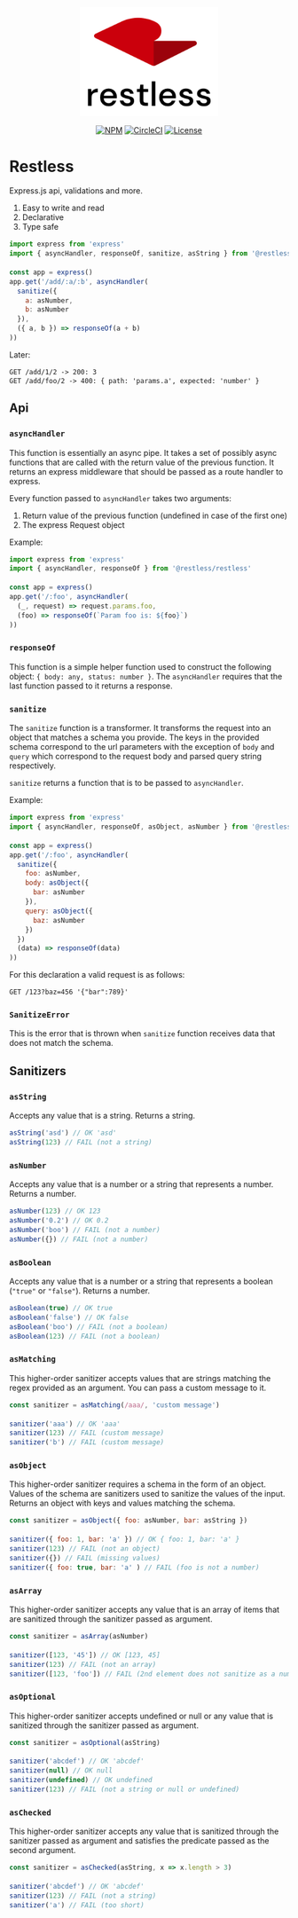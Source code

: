 <div align="center">
  <img width="250" src="./logo.png">
<br>

[![NPM](https://img.shields.io/npm/v/@restless/restless.svg)](https://www.npmjs.com/package/@restless/restless)
[![CircleCI](https://img.shields.io/circleci/build/github/EthWorks/restless/master.svg)](https://circleci.com/gh/EthWorks/restless/tree/master)
[![License](https://img.shields.io/github/license/Ethworks/restless.svg)](https://github.com/EthWorks/restless/blob/master/UNLICENSE)

</div>

# Restless

Express.js api, validations and more.

1. Easy to write and read
2. Declarative
3. Type safe

```javascript
import express from 'express'
import { asyncHandler, responseOf, sanitize, asString } from '@restless/restless'

const app = express()
app.get('/add/:a/:b', asyncHandler(
  sanitize({
    a: asNumber,
    b: asNumber
  }),
  ({ a, b }) => responseOf(a + b)
))
```

Later:

```
GET /add/1/2 -> 200: 3
GET /add/foo/2 -> 400: { path: 'params.a', expected: 'number' }
```

## Api

### `asyncHandler`

This function is essentially an async pipe. It takes a set of possibly async functions that are called with the return value of the previous function. It returns an express middleware that should be passed as a route handler to express.

Every function passed to `asyncHandler` takes two arguments:
1. Return value of the previous function (undefined in case of the first one)
2. The express Request object

Example:
```javascript
import express from 'express'
import { asyncHandler, responseOf } from '@restless/restless'

const app = express()
app.get('/:foo', asyncHandler(
  (_, request) => request.params.foo,
  (foo) => responseOf(`Param foo is: ${foo}`)
))
```

### `responseOf`

This function is a simple helper function used to construct the following object:
`{ body: any, status: number }`. The `asyncHandler` requires that the last function passed to it returns a response.

### `sanitize`

The `sanitize` function is a transformer. It transforms the request into an object that matches a schema you provide. The keys in the provided schema correspond to the url parameters with the exception of `body` and `query` which correspond to the request body and parsed query string respectively.

`sanitize` returns a function that is to be passed to `asyncHandler`.

Example:
```javascript
import express from 'express'
import { asyncHandler, responseOf, asObject, asNumber } from '@restless/restless'

const app = express()
app.get('/:foo', asyncHandler(
  sanitize({
    foo: asNumber,
    body: asObject({
      bar: asNumber
    }),
    query: asObject({
      baz: asNumber
    })
  })
  (data) => responseOf(data)
))
```

For this declaration a valid request is as follows:

```
GET /123?baz=456 '{"bar":789}'
```

### `SanitizeError`

This is the error that is thrown when `sanitize` function receives data that does not match the schema.

## Sanitizers

### `asString`

Accepts any value that is a string. Returns a string.

```javascript
asString('asd') // OK 'asd'
asString(123) // FAIL (not a string)
```

### `asNumber`

Accepts any value that is a number or a string that represents a number. Returns a number.

```javascript
asNumber(123) // OK 123
asNumber('0.2') // OK 0.2
asNumber('boo') // FAIL (not a number)
asNumber({}) // FAIL (not a number)
```

### `asBoolean`

Accepts any value that is a number or a string that represents a boolean (`"true"` or `"false"`). Returns a number.

```javascript
asBoolean(true) // OK true
asBoolean('false') // OK false
asBoolean('boo') // FAIL (not a boolean)
asBoolean(123) // FAIL (not a boolean)
```

### `asMatching`

This higher-order sanitizer accepts values that are strings matching the regex provided as an argument. You can pass a custom message to it.

```javascript
const sanitizer = asMatching(/aaa/, 'custom message')

sanitizer('aaa') // OK 'aaa'
sanitizer(123) // FAIL (custom message)
sanitizer('b') // FAIL (custom message)
```

### `asObject`

This higher-order sanitizer requires a schema in the form of an object. Values of the schema are sanitizers used to sanitize the values of the input. Returns an object with keys and values matching the schema.

```javascript
const sanitizer = asObject({ foo: asNumber, bar: asString })

sanitizer({ foo: 1, bar: 'a' }) // OK { foo: 1, bar: 'a' }
sanitizer(123) // FAIL (not an object)
sanitizer({}) // FAIL (missing values)
sanitizer({ foo: true, bar: 'a' ) // FAIL (foo is not a number)
```

### `asArray`

This higher-order sanitizer accepts any value that is an array of items that are sanitized through the sanitizer passed as argument.

```javascript
const sanitizer = asArray(asNumber)

sanitizer([123, '45']) // OK [123, 45]
sanitizer(123) // FAIL (not an array)
sanitizer([123, 'foo']) // FAIL (2nd element does not sanitize as a number)
```

### `asOptional`

This higher-order sanitizer accepts undefined or null or any value that is sanitized through the sanitizer passed as argument.

```javascript
const sanitizer = asOptional(asString)

sanitizer('abcdef') // OK 'abcdef'
sanitizer(null) // OK null
sanitizer(undefined) // OK undefined
sanitizer(123) // FAIL (not a string or null or undefined)
```

### `asChecked`

This higher-order sanitizer accepts any value that is sanitized through the sanitizer passed as argument and satisfies the predicate passed as the second argument.

```javascript
const sanitizer = asChecked(asString, x => x.length > 3)

sanitizer('abcdef') // OK 'abcdef'
sanitizer(123) // FAIL (not a string)
sanitizer('a') // FAIL (too short)
```
